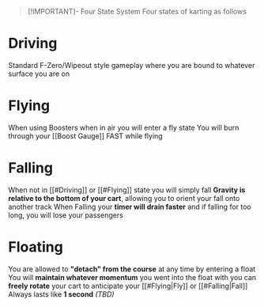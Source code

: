 > [!IMPORTANT]- Four State System
> Four states of karting as follows
# Driving
Standard F-Zero/Wipeout style gameplay where you are bound to whatever surface you are on
# Flying
When using Boosters when in air you will enter a fly state
You will burn through your [[Boost Gauge]] FAST while flying
# Falling
When not in [[#Driving]] or [[#Flying]] state you will simply fall
**Gravity is relative to the bottom of your cart**, allowing you to orient your fall onto another track
When Falling your **timer will drain faster** and if falling for too long, you will lose your passengers
# Floating
You are allowed to **"detach" from the course** at any time by entering a float
You will **maintain whatever momentum** you went into the float with
you can **freely rotate** your cart to anticipate your [[#Flying|Fly]] or [[#Falling|Fall]]
Always lasts like **1 second** *(TBD)*

